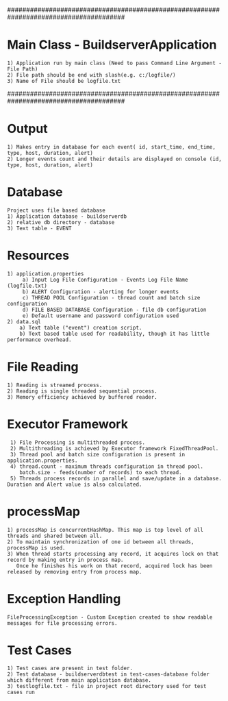 
#######################################################################################
# Main Class - BuildserverApplication
    1) Application run by main class (Need to pass Command Line Argument - File Path)
    2) File path should be end with slash(e.g. c:/logfile/)
    3) Name of File should be logfile.txt 
#######################################################################################

# Output 
    1) Makes entry in database for each event( id, start_time, end_time, type, host, duration, alert)
    2) Longer events count and their details are displayed on console (id, type, host, duration, alert)
 
    

# Database
    Project uses file based database
    1) Application database - buildserverdb  
	2) relative db directory - database
    3) Text table - EVENT

# Resources
    1) application.properties
         a) Input Log File Configuration - Events Log File Name (logfile.txt)
         b) ALERT Configuration - alerting for longer events
         c) THREAD POOL Configuration - thread count and batch size configuration
         d) FILE BASED DATABASE Configuration - file db configuration
         e) Default username and password configuration used
    2) data.sql
        a) Text table ("event") creation script.
        b) Text based table used for readability, though it has little performance overhead.

# File Reading
    1) Reading is streamed process.
    2) Reading is single threaded sequential process.
    3) Memory efficiency achieved by buffered reader.

# Executor Framework
     1) File Processing is multithreaded process.
     2) Multithreading is achieved by Executor framework FixedThreadPool.
     3) Thread pool and batch size configuration is present in application.properties.
     4) thread.count - maximum threads configuration in thread pool.
        batch.size - feeds(number of records) to each thread.
     5) Threads process records in parallel and save/update in a database. Duration and Alert value is also calculated.

# processMap
    1) processMap is concurrentHashMap. This map is top level of all threads and shared between all.
    2) To maintain synchronization of one id between all threads, processMap is used.
    3) When thread starts processing any record, it acquires lock on that record by making entry in process map.
       Once he finishes his work on that record, acquired lock has been released by removing entry from process map.
     
# Exception Handling
    FileProcessingException - Custom Exception created to show readable messages for file processing errors.
  
# Test Cases
    1) Test cases are present in test folder.
    2) Test database - buildserverdbtest in test-cases-database folder which different from main application database.
    3) testlogfile.txt - file in project root directory used for test cases run





